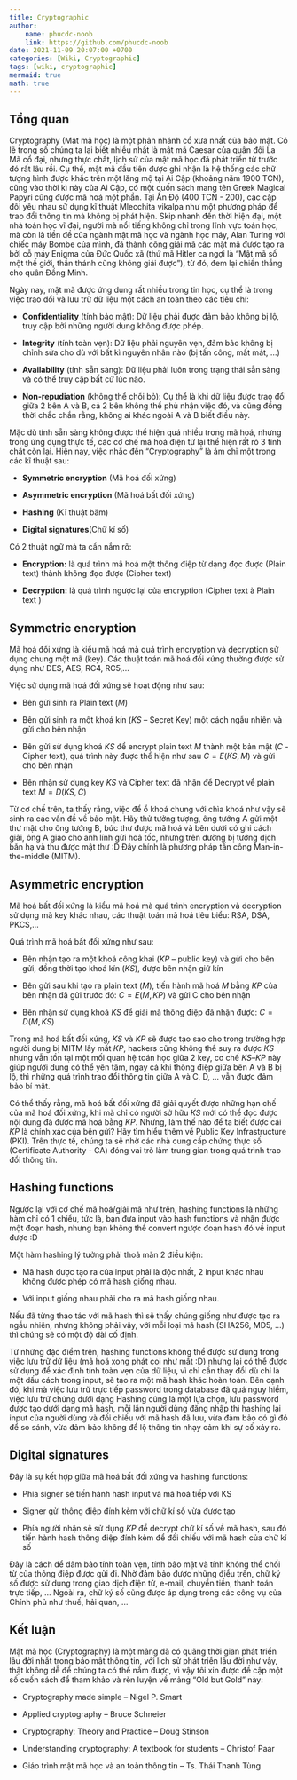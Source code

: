 ```yaml
---
title: Cryptographic
author:
    name: phucdc-noob
    link: https://github.com/phucdc-noob
date: 2021-11-09 20:07:00 +0700
categories: [Wiki, Cryptographic]
tags: [wiki, cryptographic]
mermaid: true
math: true
---
```


## Tổng quan

Cryptography (Mật mã học) là một phân nhánh cổ xưa nhất của bảo mật. Có lẽ trong số chúng ta lại biết nhiều nhất là mật mã Caesar của quân đội La Mã cổ đại, nhưng thực chất, lịch sử của mật mã học đã phát triển từ trước đó rất lâu rồi. Cụ thể, mật mã đầu tiên được ghi nhận là hệ thống các chữ tượng hình được khắc trên một lăng mộ tại Ai Cập (khoảng năm 1900 TCN), cũng vào thời kì này của Ai Cập, có một cuốn sách mang tên Greek Magical Papyri cũng được mã hoá một phần. Tại Ấn Độ (400 TCN - 200), các cặp đôi yêu nhau sử dụng kĩ thuật Mlecchita vikalpa như một phương pháp để trao đổi thông tin mà không bị phát hiện. Skip nhanh đến thời hiện đại, một nhà toán học vĩ đại, người mà nổi tiếng không chỉ trong lĩnh vực toán học, mà còn là tiền đề của ngành mật mã học và ngành học máy, Alan Turing với chiếc máy Bombe của mình, đã thành công giải mã các mật mã được tạo ra bởi cỗ máy Enigma của Đức Quốc xã (thứ mã Hitler ca ngợi là “Mật mã số một thế giới, thần thánh cũng không giải được”), từ đó, đem lại chiến thắng cho quân Đồng Minh.

Ngày nay, mật mã được ứng dụng rất nhiều trong tin học, cụ thể là trong việc trao đổi và lưu trữ dữ liệu một cách an toàn theo các tiêu chí:

- __Confidentiality__ (tính bảo mật): Dữ liệu phải được đảm bảo không bị lộ, truy cập bởi những người dung không được phép.

- __Integrity__ (tính toàn vẹn): Dữ liệu phải nguyên vẹn, đảm bảo không bị chỉnh sửa cho dù với bất kì nguyên nhân nào (bị tấn công, mất mát, …)

- __Availability__ (tính sẵn sàng): Dữ liệu phải luôn trong trạng thái sẵn sàng và có thể truy cập bất cứ lúc nào.

- __Non-repudiation__ (không thể chối bỏ): Cụ thể là khi dữ liệu được trao đổi giữa 2 bên A và B, cả 2 bên không thể phủ nhận việc đó, và cũng đồng thời chắc chắn 
rằng, không ai khác ngoài A và B biết điều này.

Mặc dù tính sẵn sàng không được thể hiện quá nhiều trong mã hoá, nhưng trong ứng dụng thực tế, các cơ chế mã hoá điện tử lại thể hiện rất rõ 3 tính chất còn lại. Hiện nay, việc nhắc đến “Cryptography” là ám chỉ một trong các kĩ thuật sau:

- __Symmetric encryption__ (Mã hoá đối xứng)

- __Asymmetric encryption__ (Mã hoá bất đối xứng)

- __Hashing__ (Kĩ thuật băm)

- __Digital signatures__(Chữ kí số)

Có 2 thuật ngữ mà ta cần nắm rõ:

- __Encryption:__ là quá trình mã hoá một thông điệp từ dạng đọc được (Plain text) thành không đọc được (Cipher text)

- __Decryption:__ là quá trình ngược lại của encryption (Cipher text à Plain text )

## Symmetric encryption

Mã hoá đối xứng là kiểu mã hoá mà quá trình encryption và decryption sử dụng chung một mã (key). Các thuật toán mã hoá đối xứng thường được sử dụng như DES, AES, RC4, RC5,…

Việc sử dụng mã hoá đối xứng sẽ hoạt động như sau:

- Bên gửi sinh ra Plain text $(M)$

- Bên gửi sinh ra một khoá kín ($KS$ – Secret Key) một cách ngẫu nhiên và gửi cho bên nhận

- Bên gửi sử dụng khoá $KS$ để encrypt plain text $M$ thành một bản mật ($C$ - Cipher text), quá trình này được thể hiện như sau $C = E(KS, M)$ và gửi cho bên nhận

- Bên nhận sử dụng key $KS$ và Cipher text đã nhận để Decrypt về plain text $M = D(KS, C)$

Từ cơ chế trên, ta thấy rằng, việc để ổ khoá chung với chìa khoá như vậy sẽ sinh ra các vấn đề về bảo mật. Hãy thử tưởng tượng, ông tướng A gửi một thư mật cho ông tướng B, bức thư được mã hoá và bên dưới có ghi cách giải, ông A giao cho anh lính gửi hoả tốc, nhưng trên đường bị tướng địch bắn hạ và thu được mật thư :D Đây chính là phương pháp tấn công Man-in-the-middle (MITM).

## Asymmetric encryption

Mã hoá bất đối xứng là kiểu mã hoá mà quá trình encryption và decryption sử dụng mã key khác nhau, các thuật toán mã hoá tiêu biểu: RSA, DSA, PKCS,…

Quá trình mã hoá bất đối xứng như sau:

- Bên nhận tạo ra một khoá công khai ($KP$ – public key) và gửi cho bên gửi, đồng thời tạo khoá kín ($KS$), được bên nhận giữ kín

- Bên gửi sau khi tạo ra plain text ($M$), tiến hành mã hoá $M$ bằng $KP$ của bên nhận đã gửi trước đó: $C = E(M, KP)$ và gửi C cho bên nhận

- Bên nhận sử dụng khoá $KS$ để giải mã thông điệp đã nhận được: $C = D(M, KS)$

Trong mã hoá bất đối xứng, $KS$ và $KP$ sẽ được tạo sao cho trong trường hợp người dung bị MITM lấy mất $KP$, hackers cũng không thể suy ra được $KS$ nhưng vẫn tồn tại một mối quan hệ toán học giữa 2 key, cơ chế $KS – KP$ này giúp người dung có thể yên tâm, ngay cả khi thông điệp giữa bên A và B bị lộ, thì những quá trình trao đổi thông tin giữa A và C, D, … vẫn được đảm bảo bí mật.

Có thể thấy rằng, mã hoá bất đối xứng đã giải quyết được những hạn chế của mã hoá đối xứng, khi mà chỉ có người sở hữu $KS$ mới có thể đọc được nội dung đã được mã hoá bằng $KP$. Nhưng, làm thế nào để ta biết được cái $KP$ là chính xác của bên gửi? Hãy tìm hiểu thêm về Public Key Infrastructure (PKI). Trên thực tế, chúng ta sẽ nhờ các nhà cung cấp chứng thực số (Certificate Authority - CA) đóng vai trò làm trung gian trong quá trình trao đổi thông tin.

## Hashing functions

Ngược lại với cơ chế mã hoá/giải mã như trên, hashing functions là những hàm chỉ có 1 chiều, tức là, bạn đưa input vào hash functions và nhận được một đoạn hash, nhưng bạn không thể convert ngược đoạn hash đó về input được :D

Một hàm hashing lý tưởng phải thoả mãn 2 điều kiện:

- Mã hash được tạo ra của input phải là độc nhất, 2 input khác nhau không được phép có mã hash giống nhau.

- Với input giống nhau phải cho ra mã hash giống nhau.

Nếu đã từng thao tác với mã hash thì sẽ thấy chúng giống như được tạo ra ngẫu nhiên, nhưng không phải vậy, với mỗi loại mã hash (SHA256, MD5, …) thì chúng sẽ có một độ dài cố định.

Từ những đặc điểm trên, hashing functions không thể được sử dụng trong việc lưu trữ dữ liệu (mã hoá xong phát coi như mất :D) nhưng lại có thể được sử dụng để xác định tính toàn vẹn của dữ liệu, vì chỉ cần thay đổi dù chỉ là một dấu cách trong input, sẽ tạo ra một mã hash khác hoàn toàn. Bên cạnh đó, khi mà việc lưu trữ trực tiếp password trong database đã quá nguy hiểm, việc lưu trữ chúng dưới dạng Hashing cũng là một lựa chọn, lưu password được tạo dưới dạng mã hash, mỗi lần người dùng đăng nhập thì hashing lại input của người dùng và đối chiếu với mã hash đã lưu, vừa đảm bảo có gì đó để so sánh, vừa đảm bảo không để lộ thông tin nhạy cảm khi sự cố xảy ra.

## Digital signatures

Đây là sự kết hợp giữa mã hoá bất đối xứng và hashing functions:

- Phía signer sẽ tiến hành hash input và mã hoá tiếp với KS

- Signer gửi thông điệp đính kèm với chữ kí số vừa được tạo

- Phía người nhận sẽ sử dụng $KP$ để decrypt chữ kí số về mã hash, sau đó tiến hành hash thông điệp đính kèm để đối chiếu với mã hash của chữ kí số

Đây là cách để đảm bảo tính toàn vẹn, tính bảo mật và tính không thể chối từ của thông điệp được gửi đi. Nhờ đảm bảo được những điều trên, chữ ký số được sử dụng trong giao dịch điện tử, e-mail, chuyển tiền, thanh toán trực tiếp, … Ngoài ra, chữ ký số cũng được áp dụng trong các công vụ của Chính phủ như thuế, hải quan, …

## Kết luận

Mật mã học (Cryptography) là một mảng đã có quãng thời gian phát triển lâu đời nhất trong bảo mật thông tin, với lịch sử phát triển lâu đời như vậy, thật không dễ để chúng ta có thể nắm được, vì vậy tôi xin được đề cập một số cuốn sách để tham khảo và rèn luyện về mảng “Old but Gold” này:

- Cryptography made simple – Nigel P. Smart

- Applied cryptography – Bruce Schneier

- Cryptography: Theory and Practice – Doug Stinson

- Understanding cryptography: A textbook for students – Christof Paar

- Giáo trình mật mã học và an toàn thông tin – Ts. Thái Thanh Tùng